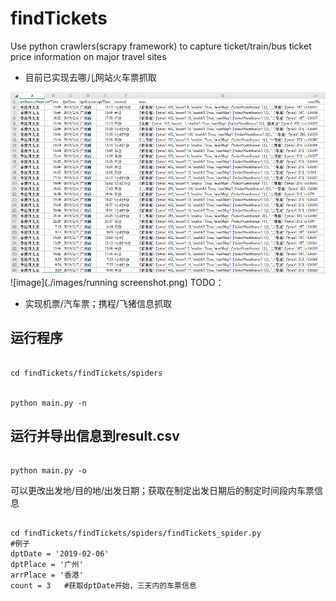 # findTickets
Use python crawlers(scrapy framework) to capture ticket/train/bus ticket price information on major travel sites

<ul>
  <li>目前已实现去哪儿网站火车票抓取</li>
</ul>

![image](./images/result.png)
![image](./images/running screenshot.png)
TODO：
<ul>
  <li>实现机票/汽车票；携程/飞猪信息抓取</li>
</ul>


<h2>运行程序</h2>
<pre><code>
cd findTickets/findTickets/spiders
<br/>
python main.py -n
</code></pre>

<h2>运行并导出信息到result.csv</h2>
<pre><code>
python main.py -o  
</code></pre>

<p>可以更改出发地/目的地/出发日期；获取在制定出发日期后的制定时间段内车票信息</p>
<pre><code>
cd findTickets/findTickets/spiders/findTickets_spider.py
#例子
dptDate = '2019-02-06'
dptPlace = '广州'
arrPlace = '香港'
count = 3   #获取dptDate开始，三天内的车票信息
</code></pre>

